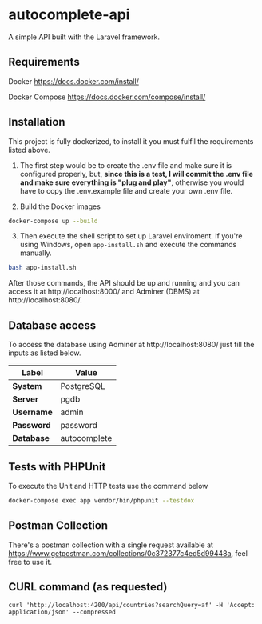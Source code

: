 # autocomplete-api

A simple API built with the Laravel framework.

## Requirements

Docker https://docs.docker.com/install/

Docker Compose https://docs.docker.com/compose/install/

## Installation

This project is fully dockerized, to install it you must fulfil the requirements listed above.

1. The first step would be to create the .env file and make sure it is configured properly, but, **since this is a test, I will commit the .env file and make sure everything is "plug and play"**, otherwise you would have to copy the .env.example file and create your own .env file.

2. Build the Docker images
```bash
docker-compose up --build
```

3. Then execute the shell script to set up Laravel enviroment. If you're using Windows, open `app-install.sh` and execute the commands manually.
```bash
bash app-install.sh
```

After those commands, the API should be up and running and you can access it at http://localhost:8000/ and Adminer (DBMS) at http://localhost:8080/.

## Database access

To access the database using Adminer at http://localhost:8080/ just fill the inputs as listed below.

| Label | Value |
| -------- | -------- |
| **System** | PostgreSQL |
| **Server** | pgdb |
| **Username** | admin |
| **Password** | password |
| **Database** | autocomplete |

## Tests with PHPUnit
To execute the Unit and HTTP tests use the command below

```bash
docker-compose exec app vendor/bin/phpunit --testdox
```

## Postman Collection
There's a postman collection with a single request available at https://www.getpostman.com/collections/0c372377c4ed5d99448a, feel free to use it.

## CURL command (as requested)

```curl
curl 'http://localhost:4200/api/countries?searchQuery=af' -H 'Accept: application/json' --compressed
```
